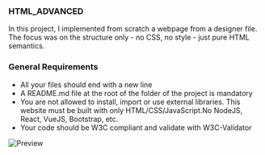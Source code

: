 ### HTML_ADVANCED
In this project, I implemented from scratch a webpage from a designer file.
The focus was on the structure only - no CSS, no style - just pure HTML semantics.

### General Requirements
- All your files should end with a new line
- A README.md file at the root of the folder of the project is mandatory
- You are not allowed to install, import or use external libraries. This website must be built with only HTML/CSS/JavaScript.No NodeJS, React, VueJS, Bootstrap, etc.
- Your code should be W3C compliant and validate with W3C-Validator

![Preview](https://github.com/Justice00000/alu-web-development/assets/127259967/316f5872-e3ef-4b60-9f36-3888a44c88f2)
